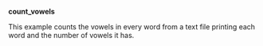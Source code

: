 **count_vowels**

This example counts the vowels in every word from a text file printing each word and the number of vowels it has.
